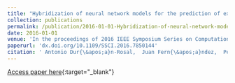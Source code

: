 ```yaml
---
title: "Hybridization of neural network models for the prediction of extreme significant wave height segments"
collection: publications
permalink: /publication/2016-01-01-Hybridization-of-neural-network-models-for-the-prediction-of-extreme-significant-wave-height-segments
date: 2016-01-01
venue: 'In the proceedings of 2016 IEEE Symposium Series on Computational Intelligence (IEEE SSCI 2016)'
paperurl: 'dx.doi.org/10.1109/SSCI.2016.7850144'
citation: ' Antonio Dur{\&apos;a}n-Rosal,  Juan Fern{\&apos;a}ndez,  Pedro Guti{\&apos;e}rrez,  C{\&apos;e}sar Herv{\&apos;a}s-Mart{\&apos;i}nez, &quot;Hybridization of neural network models for the prediction of extreme significant wave height segments.&quot; In the proceedings of 2016 IEEE Symposium Series on Computational Intelligence (IEEE SSCI 2016), 2016.'
---
```

[Access paper here](dx.doi.org/10.1109/SSCI.2016.7850144){:target="_blank"}
